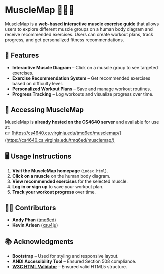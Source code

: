 # MuscleMap 🏋️‍♂️💪  
MuscleMap is a **web-based interactive muscle exercise guide** that allows users to explore different muscle groups on a human body diagram and receive recommended exercises. Users can create workout plans, track progress, and get personalized fitness recommendations.

## 🌟 Features
- **Interactive Muscle Diagram** – Click on a muscle group to see targeted exercises.
- **Exercise Recommendation System** – Get recommended exercises based on difficulty level.
- **Personalized Workout Plans** – Save and manage workout routines.
- **Progress Tracking** – Log workouts and visualize progress over time.

## 🔗 Accessing MuscleMap
MuscleMap is **already hosted on the CS4640 server** and available for use at:  
👉 [https://cs4640.cs.virginia.edu/tmq6ed/musclemap/](https://cs4640.cs.virginia.edu/tmq6ed/musclemap/)  

## 🖥️ Usage Instructions
1. **Visit the MuscleMap homepage** (`index.html`).
2. **Click on a muscle** on the human body diagram.
3. **View recommended exercises** for the selected muscle.
4. **Log in or sign up** to save your workout plan.
5. **Track your workout progress** over time.

## 👨‍💻 Contributors
- **Andy Phan** ([tmq6ed](mailto:tmq6ed@virginia.edu))
- **Kevin Arleen** ([xsu4ju](mailto:xsu4ju@virginia.edu))

## 📚 Acknowledgments
- **Bootstrap** – Used for styling and responsive layout.
- **ANDI Accessibility Tool** – Ensured Section 508 compliance.
- **[W3C HTML Validator](https://validator.w3.org/nu/)** – Ensured valid HTML5 structure.
